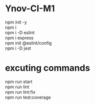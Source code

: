 # Ynov-CI-M1

npm init -y </br>
npm i </br>
npm i -D eslint </br>
npm i express </br>
npm init @eslint/config </br>
npm i -D jest </br> </hr>

# excuting commands

npm run start </br>
npm run lint </br>
npm run lint:fix </br>
npm run test:coverage </br>
